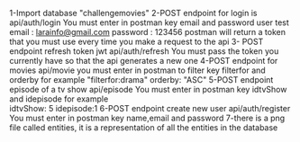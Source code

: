 1-Import database "challengemovies"
2-POST endpoint for login is api/auth/login
    You must enter in postman key email and password
    user test email : larainfo@gmail.com password : 123456
    postman will return a token that you must use every time you make a request to the api
3- POST endpoint refresh token jwt api/auth/refresh
    You must pass the token you currently have so that the api generates a new one
4-POST endpoint for movies api/movie 
    you must enter in postman to filter key filterfor and orderby for example "filterfor:drama" orderby: "ASC"
5-POST endpoint episode of a tv show api/episode 
    You must enter in postman key idtvShow and idepisode for example  
    idtvShow: 5  idepisode:1
6-POST endpoint create new user api/auth/register 
    You must enter in postman key name,email and password
7-there is a png file called entities, it is a representation of all the entities in the database
